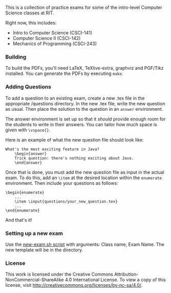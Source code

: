This is a collection of practice exams for some of the intro-level Computer Science classes at RIT.

Right now, this includes:

- Intro to Computer Science (CSCI-141)
- Computer Science II (CSCI-142)
- Mechanics of Programming (CSCI-243)


### Building
To build the PDFs, you'll need LaTeX, TeXlive-extra, graphviz and PGF/Tikz installed.
You can generate the PDFs by executing ```make```.


### Adding Questions
To add a question to an existing exam, create a new .tex file in the appropriate /questions directory.
In the new .tex file, write the new question as usual.
Then place the solution to the question in an ```answer``` environment.

The answer environment is set up so that it *should* provide enough room for the students to write in their answers.
You can tailor how much space is given with ```\vspace{}```.

Here is an example of what the new question file should look like:

    What's the most exciting feature in Java?
        \begin{answer}
        Trick question: there's nothing exciting about Java.
        \end{answer}

Once that is done, you must add the new question file as input in the actual exam.
To do this, add an ```\item``` at the desired location within the ```enumerate``` environment.
Then include your questions as follows:

	\begin{enumerate}
		...
		\item \input{questions/your_new_question.tex}
		...
	\end{enumerate}

And that's it!


### Setting up a new exam
Use the [new-exam.sh script](new-exam.sh) with arguments: Class name, Exam Name.
The new template will be in the <Class name> directory.

### License
This work is licensed under the Creative Commons Attribution-NonCommercial-ShareAlike 4.0 International License. To view a copy of this license, visit http://creativecommons.org/licenses/by-nc-sa/4.0/.
